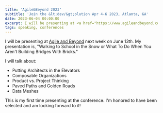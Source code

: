 ```yaml
---
title: 'Agile&Beyond 2023'
subtitle: 'Join the &lt;dev/&gt;olution Apr 4-6 2023, Atlanta, GA'
date: 2023-06-04 00:00:00
excerpt: I will be presenting at <a href="https://www.agileandbeyond.com" target="_blank" >Agile and Beyond</a> next week.
tags: speaking, conferences
---
```


I will be presenting at <a href="https://www.agileandbeyond.com" target="_blank" >Agile and Beyond</a> next week on June 13th.  My presentation is, "Walking to School in the Snow or What To Do When You Aren't Building Bridges With Bricks."

I will talk about:
- Putting Architects in the Elevators
- Composable Organizations
- Product vs. Project Thinking
- Paved Paths and Golden Roads
- Data Meshes

This is my first time presenting at the conference.  I'm honored to have been selected and am looking forward to it!


